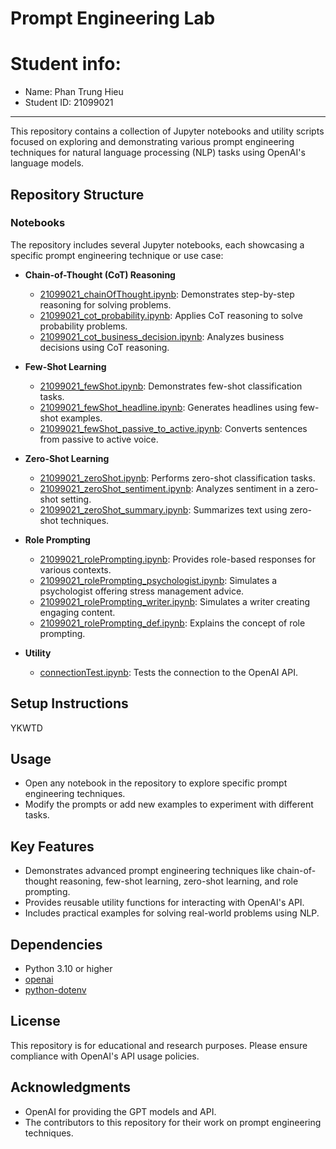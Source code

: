 # Prompt Engineering Lab

# Student info:
- Name: Phan Trung Hieu
- Student ID: 21099021

---

This repository contains a collection of Jupyter notebooks and utility scripts focused on exploring and demonstrating various prompt engineering techniques for natural language processing (NLP) tasks using OpenAI's language models.

## Repository Structure

### Notebooks
The repository includes several Jupyter notebooks, each showcasing a specific prompt engineering technique or use case:

- **Chain-of-Thought (CoT) Reasoning**
  - [21099021_chainOfThought.ipynb](21099021_chainOfThought.ipynb): Demonstrates step-by-step reasoning for solving problems.
  - [21099021_cot_probability.ipynb](21099021_cot_probability.ipynb): Applies CoT reasoning to solve probability problems.
  - [21099021_cot_business_decision.ipynb](21099021_cot_business_decision.ipynb): Analyzes business decisions using CoT reasoning.

- **Few-Shot Learning**
  - [21099021_fewShot.ipynb](21099021_fewShot.ipynb): Demonstrates few-shot classification tasks.
  - [21099021_fewShot_headline.ipynb](21099021_fewShot_headline.ipynb): Generates headlines using few-shot examples.
  - [21099021_fewShot_passive_to_active.ipynb](21099021_fewShot_passive_to_active.ipynb): Converts sentences from passive to active voice.

- **Zero-Shot Learning**
  - [21099021_zeroShot.ipynb](21099021_zeroShot.ipynb): Performs zero-shot classification tasks.
  - [21099021_zeroShot_sentiment.ipynb](21099021_zeroShot_sentiment.ipynb): Analyzes sentiment in a zero-shot setting.
  - [21099021_zeroShot_summary.ipynb](21099021_zeroShot_summary.ipynb): Summarizes text using zero-shot techniques.

- **Role Prompting**
  - [21099021_rolePrompting.ipynb](21099021_rolePrompting.ipynb): Provides role-based responses for various contexts.
  - [21099021_rolePrompting_psychologist.ipynb](21099021_rolePrompting_psychologist.ipynb): Simulates a psychologist offering stress management advice.
  - [21099021_rolePrompting_writer.ipynb](21099021_rolePrompting_writer.ipynb): Simulates a writer creating engaging content.
  - [21099021_rolePrompting_def.ipynb](21099021_rolePrompting_def.ipynb): Explains the concept of role prompting.

- **Utility**
  - [connectionTest.ipynb](connectionTest.ipynb): Tests the connection to the OpenAI API.


## Setup Instructions

YKWTD

## Usage

- Open any notebook in the repository to explore specific prompt engineering techniques.
- Modify the prompts or add new examples to experiment with different tasks.

## Key Features

- Demonstrates advanced prompt engineering techniques like chain-of-thought reasoning, few-shot learning, zero-shot learning, and role prompting.
- Provides reusable utility functions for interacting with OpenAI's API.
- Includes practical examples for solving real-world problems using NLP.

## Dependencies

- Python 3.10 or higher
- [openai](https://pypi.org/project/openai/)
- [python-dotenv](https://pypi.org/project/python-dotenv/)

## License

This repository is for educational and research purposes. Please ensure compliance with OpenAI's API usage policies.

## Acknowledgments

- OpenAI for providing the GPT models and API.
- The contributors to this repository for their work on prompt engineering techniques.